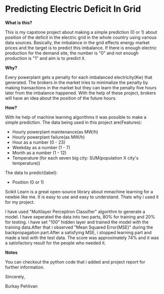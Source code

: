 # Predicting Electric Deficit In Grid

<b>What is this?</b>

This is my capstone project about making a simple prediction (0 or 1) about position of the deficit in the electric grid 
in the whole country using various data sources. Basically, the imbalance in the grid effects energy market prices and 
the target is to predict this imbalance. If there is enough electric production for the demand site, the number is "0" and 
not enough production is "1" and aim is to predict it.

<b>Why?</b>

Every powerplant gets a penalty for each imbalanced electricity(Kw) that generated. The brokers in the market tries to 
minimalize the penalty by making transactions in the market but they can learn the penalty five hours later from the imbalance 
happened. With the help of these project, brokers will have an idea about the position of the future hours.

<b>How?</b>

With he help of machine learning algorithms it was possible to make a simple prediction. The data being used in this project
are(Features):
- Hourly powerplant maintenance(as MW/h)
- Hourly powerplant failure(as MW/h)
- Hour as a number (0 - 23)
- Weekday as a number (1 - 7)
- Month as a number (1 - 12)
- Temperature (for each seven big city: SUM(population X city's temperature))

The data to predict(label):
- Position (0 or 1)

Scikit Learn is a great open-source library about mmachine learning for a newbie like me. It is easy to use and easy to understand. Thats why i used it for my project.

I have used "Multilayer Perceptron Classifier" algorithm  to generate a model. I have seperated the data into two parts, 80% for training and 20% for testing. i have set "100" hidden layer and  trained the model with the training data.After that i observed "Mean Squared Error(MSE)" during the backpropagation part.After a satisfying MSE, i stopped learning part and made a test with the test data. The score was approximately 74% and it was a satisfactory result for the people who needed it.

<b>Notes</b>

You can checkout the python code that i added and project report for further information.

Sincerely,

Burkay Pehlivan
